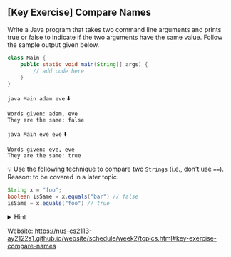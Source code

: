 ## \[Key Exercise\] Compare Names

Write a Java program that takes two command line arguments and prints true or 
false to indicate if the two arguments have the same value. Follow the sample 
output given below.

```java
class Main {
    public static void main(String[] args) {
        // add code here
    }
}
```

`java Main adam eve` ⬇️

```console
Words given: adam, eve
They are the same: false
```

`java Main eve eve` ⬇️

```console
Words given: eve, eve
They are the same: true
```

💡 Use the following technique to compare two `Strings` (i.e., don't use `==`). 
Reason: to be covered in a later topic.

```java
String x = "foo";
boolean isSame = x.equals("bar") // false
isSame = x.equals("foo") // true
```

<details>
    <summary>Hint</summary>

    <ul>
        <li>
            The two command line arguments can be accessed inside the `main` 
            method using `args[0]` and `args[1]`.
        </li>
        <li>
            When using multiple operators in the same expression, you might 
            need to use parentheses to specify operator precedence. e.g., 
            `"foo" + x == y` vs `"foo" + (x == y)`
        </li>
    </ul>

    <details>
        <summary>partial solution</summary>

        ```java
            class Main {
                public static void main(String[] args) {
                    String first = args[0];
                    String second = args[1];
                    System.out.println("Words given: " + first + ", " + second);
                    // ...
                }
            }
        ```
    </details>
</details>

Website: https://nus-cs2113-ay2122s1.github.io/website/schedule/week2/topics.html#key-exercise-compare-names
